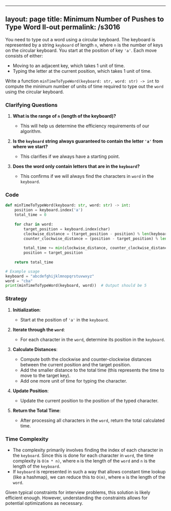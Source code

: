 
---
layout: page
title:  Minimum Number of Pushes to Type Word II-out
permalink: /s3016
---

You need to type out a word using a circular keyboard. The keyboard is represented by a string `keyboard` of length `n`, where `n` is the number of keys on the circular keyboard. You start at the position of key `'a'`. Each move consists of either:
- Moving to an adjacent key, which takes 1 unit of time.
- Typing the letter at the current position, which takes 1 unit of time.

Write a function `minTimeToTypeWord(keyboard: str, word: str) -> int` to compute the minimum number of units of time required to type out the `word` using the circular keyboard.

### Clarifying Questions

1. **What is the range of `n` (length of the keyboard)?**
   - This will help us determine the efficiency requirements of our algorithm.

2. **Is the `keyboard` string always guaranteed to contain the letter `'a'` from where we start?**
   - This clarifies if we always have a starting point.

3. **Does the word only contain letters that are in the `keyboard`?**
   - This confirms if we will always find the characters in `word` in the `keyboard`.

### Code

```python
def minTimeToTypeWord(keyboard: str, word: str) -> int:
    position = keyboard.index('a')
    total_time = 0
    
    for char in word:
        target_position = keyboard.index(char)
        clockwise_distance = (target_position - position) % len(keyboard)
        counter_clockwise_distance = (position - target_position) % len(keyboard)
        
        total_time += min(clockwise_distance, counter_clockwise_distance) + 1
        position = target_position
    
    return total_time

# Example usage
keyboard = "abcdefghijklmnopqrstuvwxyz"
word = "cba"
print(minTimeToTypeWord(keyboard, word))  # Output should be 5
```

### Strategy

1. **Initialization**: 
   - Start at the position of `'a'` in the `keyboard`.

2. **Iterate through the `word`**:
   - For each character in the `word`, determine its position in the `keyboard`.

3. **Calculate Distances**:
   - Compute both the clockwise and counter-clockwise distances between the current position and the target position.
   - Add the smaller distance to the total time (this represents the time to move to the target key).
   - Add one more unit of time for typing the character.

4. **Update Position**:
   - Update the current position to the position of the typed character.

5. **Return the Total Time**:
   - After processing all characters in the `word`, return the total calculated time.

### Time Complexity

- The complexity primarily involves finding the index of each character in the `keyboard`. Since this is done for each character in `word`, the time complexity is `O(m * n)`, where `m` is the length of the `word` and `n` is the length of the `keyboard`.
- If `keyboard` is represented in such a way that allows constant time lookup (like a hashmap), we can reduce this to `O(m)`, where `m` is the length of the `word`.

Given typical constraints for interview problems, this solution is likely efficient enough. However, understanding the constraints allows for potential optimizations as necessary.